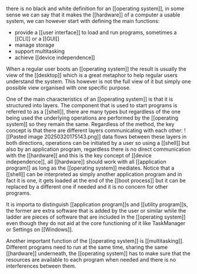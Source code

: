 there is no black and white definition for an [[operating system]], in some sense we can say that it makes the [[hardware]] of a computer a usable system, we can however start with defining the main functions:
- provide a [[user interface]] to load and run programs, sometimes a [[CLI]] or a [[GUI]]
- manage storage
- support multitasking
- achieve [[device independence]]

When a regular user boots an [[operating system]] the result is usually the view of the [[desktop]] which is a great metaphor to help regular users understand the system. This however is not the full view of it but simply one possible view organised with one specific purpose.

One of the main characteristics of an [[operating system]] is that it is structured into layers. The component that is used to start programs is referred to as a [[shell]], there are many types but regardless of the one being used the underlying operations are performed by the [[operating system]] so they remain the same.
Regardless of the method, the key concept is that there are different layers communicating with each other:
![[Pasted image 20250320175143.png]]
data flows between these layers in both directions, operations can be initiated by a user so using a [[shell]] but also by an application program, regardless there is no direct communication with the [[hardware]] and this is the key concept of [[device independence]], all [[hardware]] should work with all [[application program]] as long as the [[operating system]] mediates.
Notice that a [[shell]] can be interpreted as simply another application program and in fact it is one, it gets loaded at the end of the [[boot process]] but it can be replaced by a different one if needed and it is no concern for other programs.

It is importa to distinguish [[application program]]s and [[utility program]]s, the former are extra software that is added by the user or similar while the ladder are pieces of software that are included in the [[operating system]] even though they do not aid at the core functioning of it like TaskManager or Settings on [[Windows]].

Another important function of the [[operating system]] is [[multitasking]]. Different programs need to run at the same time, sharing the same [[hardware]] underneath, the [[operating system]] has to make sure that the resources are available to each program when needed and there is no interferences between them.